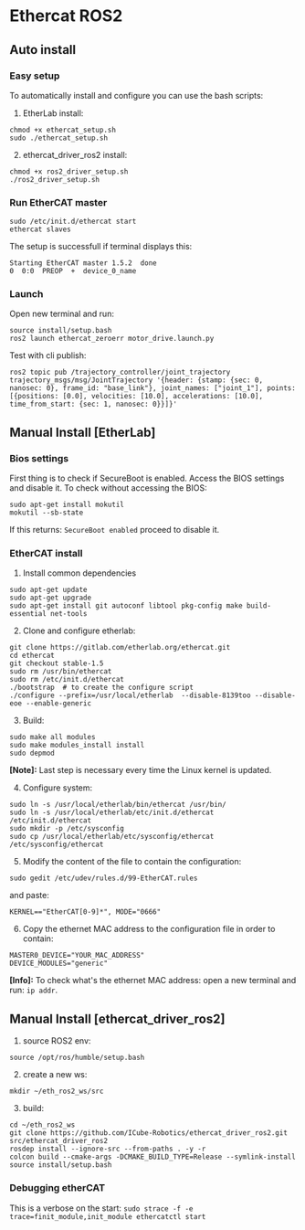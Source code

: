 # Ethercat ROS2

## Auto install

### Easy setup
To automatically install and configure you can use the bash scripts:
1. EtherLab install:
```
chmod +x ethercat_setup.sh
sudo ./ethercat_setup.sh
```
2. ethercat_driver_ros2 install:
```
chmod +x ros2_driver_setup.sh
./ros2_driver_setup.sh
```

### Run EtherCAT master

```
sudo /etc/init.d/ethercat start
ethercat slaves
```

The setup is successfull if terminal displays this:
```
Starting EtherCAT master 1.5.2  done
0  0:0  PREOP  +  device_0_name
```

### Launch

Open new terminal and run:
```
source install/setup.bash
ros2 launch ethercat_zeroerr motor_drive.launch.py
```

Test with cli publish:
```
ros2 topic pub /trajectory_controller/joint_trajectory trajectory_msgs/msg/JointTrajectory '{header: {stamp: {sec: 0, nanosec: 0}, frame_id: "base_link"}, joint_names: ["joint_1"], points: [{positions: [0.0], velocities: [10.0], accelerations: [10.0], time_from_start: {sec: 1, nanosec: 0}}]}'
```

## Manual Install [EtherLab]

### Bios settings
First thing is to check if SecureBoot is enabled. Access the BIOS settings and disable it. To check without accessing the BIOS:
```
sudo apt-get install mokutil
mokutil --sb-state
```

If this returns: `SecureBoot enabled` proceed to disable it.


### EtherCAT install

1. Install common dependencies
```
sudo apt-get update
sudo apt-get upgrade
sudo apt-get install git autoconf libtool pkg-config make build-essential net-tools
```

2. Clone and configure etherlab:
```
git clone https://gitlab.com/etherlab.org/ethercat.git
cd ethercat
git checkout stable-1.5
sudo rm /usr/bin/ethercat
sudo rm /etc/init.d/ethercat
./bootstrap  # to create the configure script
./configure --prefix=/usr/local/etherlab  --disable-8139too --disable-eoe --enable-generic
```

3. Build:
```
sudo make all modules
sudo make modules_install install
sudo depmod
```

**[Note]:** Last step is necessary every time the Linux kernel is updated.

4. Configure system:
```
sudo ln -s /usr/local/etherlab/bin/ethercat /usr/bin/
sudo ln -s /usr/local/etherlab/etc/init.d/ethercat /etc/init.d/ethercat
sudo mkdir -p /etc/sysconfig
sudo cp /usr/local/etherlab/etc/sysconfig/ethercat /etc/sysconfig/ethercat
```

5. Modify the content of the file to contain the configuration:
```
sudo gedit /etc/udev/rules.d/99-EtherCAT.rules
```
and paste: 
```
KERNEL=="EtherCAT[0-9]*", MODE="0666"
```

6. Copy the ethernet MAC address to the configuration file in order to contain:
```
MASTER0_DEVICE="YOUR_MAC_ADDRESS"
DEVICE_MODULES="generic"
```

**[Info]:** To check what's the ethernet MAC address: open a new terminal and run: `ip addr`.


## Manual Install [ethercat_driver_ros2]
1. source ROS2 env: 
```
source /opt/ros/humble/setup.bash
```

2. create a new ws: 
```
mkdir ~/eth_ros2_ws/src
```

3. build:
```
cd ~/eth_ros2_ws
git clone https://github.com/ICube-Robotics/ethercat_driver_ros2.git src/ethercat_driver_ros2
rosdep install --ignore-src --from-paths . -y -r
colcon build --cmake-args -DCMAKE_BUILD_TYPE=Release --symlink-install
source install/setup.bash
```

### Debugging etherCAT
This is a verbose on the start: `sudo strace -f -e trace=finit_module,init_module ethercatctl start`

